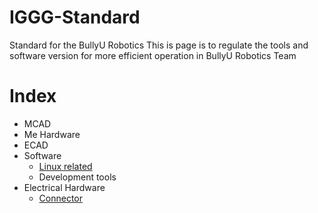 # IGGG-Standard
Standard for the BullyU Robotics 
This is page is to regulate the tools and software version for more efficient operation in BullyU Robotics Team

# Index
* MCAD
* Me Hardware
* ECAD
* Software
  * [Linux related](https://github.com/PolyU-Robocon/IGGG-Standard/tree/main/Software/Linux)
  * Development tools
* Electrical Hardware
  * [Connector](https://github.com/PolyU-Robocon/IGGG-Connector-Standard)
